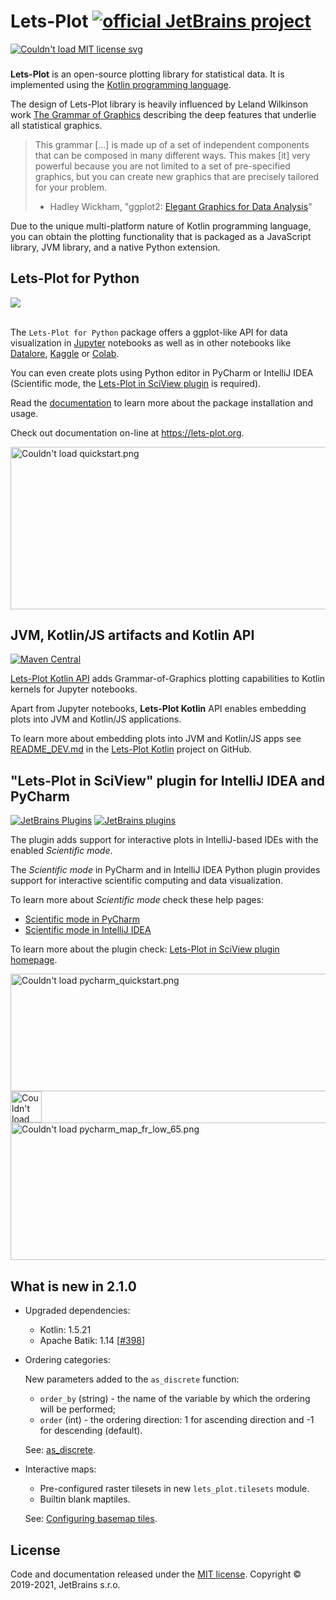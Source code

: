 # Lets-Plot  [![official JetBrains project](http://jb.gg/badges/official-flat-square.svg)](https://confluence.jetbrains.com/display/ALL/JetBrains+on+GitHub)

<a href="https://opensource.org/licenses/MIT">
  <img src="https://img.shields.io/badge/License-MIT-yellow.svg" alt="Couldn't load MIT license svg"/>
</a>

###

**Lets-Plot** is an open-source plotting library for statistical data. It is implemented using the [Kotlin programming language](https://kotlinlang.org).

The design of Lets-Plot library is heavily influenced by Leland Wilkinson work [The Grammar of Graphics](https://www.goodreads.com/book/show/2549408.The_Grammar_of_Graphics) describing the deep features that underlie all statistical graphics.

> This grammar [...] is made up of a set of independent components that can be composed in many different ways. This makes [it] very powerful because you are not limited to a set of pre-specified graphics, but you can create new graphics that are precisely tailored for your problem.
> - Hadley Wickham, "ggplot2: [Elegant Graphics for Data Analysis](https://www.goodreads.com/book/show/6829192-ggplot2)"

Due to the unique multi-platform nature of Kotlin programming language, you can obtain the plotting functionality that is packaged as a JavaScript library, JVM library, and a native Python extension.


## Lets-Plot for Python

<a href="https://pypi.org/project/lets-plot/">
  <img src="https://badge.fury.io/py/lets-plot.svg"/>
</a>
<br>
<br>

The `Lets-Plot for Python` package offers a ggplot-like API for data visualization in [Jupyter](https://jupyter-notebook.readthedocs.io/en/stable) notebooks 
as well as in other notebooks like [Datalore](https://view.datalore.io/notebook/Zzg9EVS6i16ELQo3arzWsP), 
[Kaggle](https://www.kaggle.com/alshan/lets-plot-quickstart) or [Colab](https://colab.research.google.com/drive/1o9rFQbkGqvvixYLTogrzIjFPp1ti2cH-).
  
You can even create plots using Python editor in PyCharm or IntelliJ IDEA (Scientific mode, the [Lets-Plot in SciView plugin](#pycharm_plugin) is required).   
   
Read the [documentation](https://lets-plot.org/index.html#installation) to learn more about the package installation and usage.

Check out documentation on-line at https://lets-plot.org.
                                 
<img src="https://raw.githubusercontent.com/JetBrains/lets-plot/master/docs/examples/images/quickstart.png" alt="Couldn't load quickstart.png" width="505" height="260"/>


## JVM, Kotlin/JS artifacts and Kotlin API

[![Maven Central](https://img.shields.io/maven-central/v/org.jetbrains.lets-plot/lets-plot-common?color=blue&label=Maven%20Central)](https://search.maven.org/search?q=lets-plot)

[Lets-Plot Kotlin API](https://github.com/JetBrains/lets-plot-kotlin) adds Grammar-of-Graphics plotting capabilities to Kotlin kernels for Jupyter notebooks.

Apart from Jupyter notebooks, **Lets-Plot Kotlin** API enables embedding plots into JVM and Kotlin/JS applications.

To learn more about embedding plots into JVM and Kotlin/JS apps see [README_DEV.md](https://github.com/JetBrains/lets-plot-kotlin/blob/master/README_DEV.md) in the [Lets-Plot Kotlin](https://github.com/JetBrains/lets-plot-kotlin) project on GitHub.


<a id="pycharm_plugin"></a>
## "Lets-Plot in SciView" plugin for IntelliJ IDEA and PyCharm

[![JetBrains Plugins](https://img.shields.io/jetbrains/plugin/v/14379-lets-plot-in-sciview.svg)](http://plugins.jetbrains.com/plugin/14379-lets-plot-in-sciview)
[![JetBrains plugins](https://img.shields.io/jetbrains/plugin/d/14379-lets-plot-in-sciview.svg)](http://plugins.jetbrains.com/plugin/14379-lets-plot-in-sciview)

The plugin adds support for interactive plots in IntelliJ-based IDEs with the enabled *Scientific mode*.

The *Scientific mode* in PyCharm and in IntelliJ IDEA Python plugin provides support for interactive scientific computing and data visualization.

To learn more about *Scientific mode* check these help pages:

- [Scientific mode in PyCharm](https://www.jetbrains.com/help/pycharm/matplotlib-support.html)
- [Scientific mode in IntelliJ IDEA](https://www.jetbrains.com/help/idea/matplotlib-support.html)

To learn more about the plugin check: [Lets-Plot in SciView plugin homepage](https://plugins.jetbrains.com/plugin/14379-lets-plot-in-sciview). 

<div>
  <img src="https://raw.githubusercontent.com/JetBrains/lets-plot/master/docs/examples/images/pycharm_quickstart.png" alt="Couldn't load pycharm_quickstart.png" width="537" height="188"/>
  <img src="https://raw.githubusercontent.com/JetBrains/lets-plot/master/docs/examples/images/pycharm_logo.png" alt="Couldn't load pycharm_logo.png" width="50" height="50"/>
</div>
<div>
  <img src="https://raw.githubusercontent.com/JetBrains/lets-plot/master/docs/examples/images/pycharm_map_fr_low_65.gif" alt="Couldn't load pycharm_map_fr_low_65.png" width="537" height="220"/>
</div>


## What is new in 2.1.0
                      
- Upgraded dependencies:

  - Kotlin: 1.5.21
  - Apache Batik: 1.14 [[#398](https://github.com/JetBrains/lets-plot/issues/398)]

- Ordering categories:
 
  New parameters added to the `as_discrete` function:

  - `order_by` (string) - the name of the variable by which the ordering will be performed;
  - `order` (int) - the ordering direction: 1 for ascending direction and -1 for descending (default).

  See: [as_discrete](https://github.com/JetBrains/lets-plot/blob/master/docs/as_discrete.md).

- Interactive maps:

  - Pre-configured raster tilesets in new `lets_plot.tilesets` module.
  - Builtin blank maptiles.

  See: [Configuring basemap tiles](https://github.com/JetBrains/lets-plot/blob/master/docs/basemap_tiles.md).


## License

Code and documentation released under the [MIT license](https://github.com/JetBrains/lets-plot/blob/master/LICENSE).
Copyright © 2019-2021, JetBrains s.r.o.